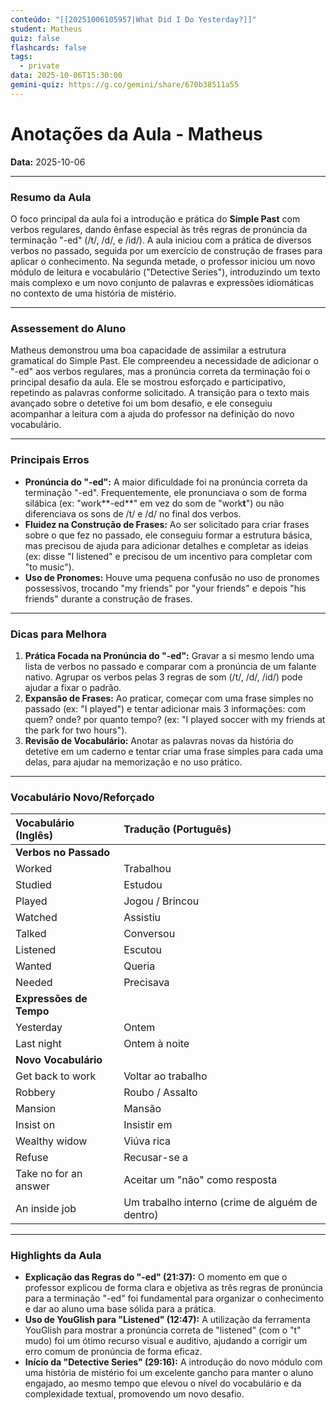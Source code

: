 ```yaml
---
conteúdo: "[[20251006105957|What Did I Do Yesterday?]]"
student: Matheus
quiz: false
flashcards: false
tags:
  - private
data: 2025-10-06T15:30:00
gemini-quiz: https://g.co/gemini/share/670b38511a55
---
```

# Anotações da Aula - Matheus

**Data:** 2025-10-06

---

### **Resumo da Aula**

O foco principal da aula foi a introdução e prática do **Simple Past** com verbos regulares, dando ênfase especial às três regras de pronúncia da terminação "-ed" (/t/, /d/, e /id/). A aula iniciou com a prática de diversos verbos no passado, seguida por um exercício de construção de frases para aplicar o conhecimento. Na segunda metade, o professor iniciou um novo módulo de leitura e vocabulário ("Detective Series"), introduzindo um texto mais complexo e um novo conjunto de palavras e expressões idiomáticas no contexto de uma história de mistério.

---

### **Assessement do Aluno**

Matheus demonstrou uma boa capacidade de assimilar a estrutura gramatical do Simple Past. Ele compreendeu a necessidade de adicionar o "-ed" aos verbos regulares, mas a pronúncia correta da terminação foi o principal desafio da aula. Ele se mostrou esforçado e participativo, repetindo as palavras conforme solicitado. A transição para o texto mais avançado sobre o detetive foi um bom desafio, e ele conseguiu acompanhar a leitura com a ajuda do professor na definição do novo vocabulário.

---

### **Principais Erros**

* **Pronúncia do "-ed":** A maior dificuldade foi na pronúncia correta da terminação "-ed". Frequentemente, ele pronunciava o som de forma silábica (ex: "work**-ed**" em vez do som de "work**t**") ou não diferenciava os sons de /t/ e /d/ no final dos verbos.
* **Fluidez na Construção de Frases:** Ao ser solicitado para criar frases sobre o que fez no passado, ele conseguiu formar a estrutura básica, mas precisou de ajuda para adicionar detalhes e completar as ideias (ex: disse "I listened" e precisou de um incentivo para completar com "to music").
* **Uso de Pronomes:** Houve uma pequena confusão no uso de pronomes possessivos, trocando "my friends" por "your friends" e depois "his friends" durante a construção de frases.

---

### **Dicas para Melhora**

1.  **Prática Focada na Pronúncia do "-ed":** Gravar a si mesmo lendo uma lista de verbos no passado e comparar com a pronúncia de um falante nativo. Agrupar os verbos pelas 3 regras de som (/t/, /d/, /id/) pode ajudar a fixar o padrão.
2.  **Expansão de Frases:** Ao praticar, começar com uma frase simples no passado (ex: "I played") e tentar adicionar mais 3 informações: com quem? onde? por quanto tempo? (ex: "I played soccer with my friends at the park for two hours").
3.  **Revisão de Vocabulário:** Anotar as palavras novas da história do detetive em um caderno e tentar criar uma frase simples para cada uma delas, para ajudar na memorização e no uso prático.

---

### **Vocabulário Novo/Reforçado**

| Vocabulário (Inglês)    | Tradução (Português)                     |
| :---------------------- | :--------------------------------------- |
| **Verbos no Passado** |                                          |
| Worked                  | Trabalhou                                |
| Studied                 | Estudou                                  |
| Played                  | Jogou / Brincou                          |
| Watched                 | Assistiu                                 |
| Talked                  | Conversou                                |
| Listened                | Escutou                                  |
| Wanted                  | Queria                                   |
| Needed                  | Precisava                                |
| **Expressões de Tempo** |                                          |
| Yesterday               | Ontem                                    |
| Last night              | Ontem à noite                            |
| **Novo Vocabulário** |                                          |
| Get back to work        | Voltar ao trabalho                       |
| Robbery                 | Roubo / Assalto                          |
| Mansion                 | Mansão                                   |
| Insist on               | Insistir em                              |
| Wealthy widow           | Viúva rica                               |
| Refuse                  | Recusar-se a                             |
| Take no for an answer   | Aceitar um "não" como resposta           |
| An inside job           | Um trabalho interno (crime de alguém de dentro) |

---

### **Highlights da Aula**

* **Explicação das Regras do "-ed" (21:37):** O momento em que o professor explicou de forma clara e objetiva as três regras de pronúncia para a terminação "-ed" foi fundamental para organizar o conhecimento e dar ao aluno uma base sólida para a prática.
* **Uso de YouGlish para "Listened" (12:47):** A utilização da ferramenta YouGlish para mostrar a pronúncia correta de "listened" (com o "t" mudo) foi um ótimo recurso visual e auditivo, ajudando a corrigir um erro comum de pronúncia de forma eficaz.
* **Início da "Detective Series" (29:16):** A introdução do novo módulo com uma história de mistério foi um excelente gancho para manter o aluno engajado, ao mesmo tempo que elevou o nível do vocabulário e da complexidade textual, promovendo um novo desafio.